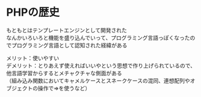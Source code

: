 # PHPの歴史

もともとはテンプレートエンジンとして開発された  
なんかいろいろと機能を盛り込んでいって、プログラミング言語っぽくなったのでプログラミング言語として認知された経緯がある  

メリット：使いやすい  
デメリット：とりあえず使えればいいやという思想で作り上げられているので、他言語学習からするとメチャクチャな側面がある  
（組み込み関数においてキャメルケースとスネークケースの混同、連想配列やオブジェクトの操作で=>を使うなど）
